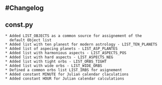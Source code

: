 #Changelog
---
## const.py
    * Added LIST_OBJECTS as a common source for assignement of the
      default Object list
    * Added list with ten planest for modern astrology - LIST_TEN_PLANETS
    * Added list of aspecing planets - LIST_ASP_PLANTES
    * Added list with harmonious aspects - LIST_ASPECTS_POS
    * Added list with hard aspects - LIST_ASPECTS_NEG
    * Added list with tight orbs - LIST_ORBS_TIGHT
    * Added list with wide orbs - LIST_WIDE_ORBS
    * Defined a common orbs list LIST_IRBS for asignement
    * Added constant MINUTE for Julian calendar claculations
    * Added constant HOUR for Julian calendar calculations
